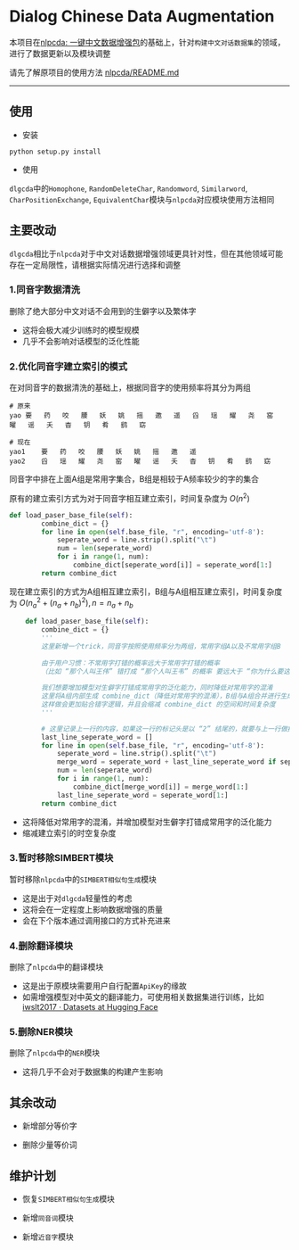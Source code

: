 # Dialog Chinese Data Augmentation

本项目在[nlpcda: 一键中文数据增强包](https://github.com/425776024/nlpcda)的基础上，针对`构建中文对话数据集`的领域，进行了数据更新以及模块调整

请先了解原项目的使用方法 [nlpcda/README.md](https://github.com/425776024/nlpcda/blob/master/README.md)

---


## 使用

- 安装

```
python setup.py install
```

- 使用

`dlgcda`中的`Homophone`, `RandomDeleteChar`, `Randomword`, `Similarword`, `CharPositionExchange`, `EquivalentChar`模块与`nlpcda`对应模块使用方法相同


## 主要改动

`dlgcda`相比于`nlpcda`对于中文对话数据增强领域更具针对性，但在其他领域可能存在一定局限性，请根据实际情况进行选择和调整

### 1.同音字数据清洗

删除了绝大部分中文对话不会用到的生僻字以及繁体字

- 这将会极大减少训练时的模型规模
- 几乎不会影响对话模型的泛化性能

### 2.优化同音字建立索引的模式

在对同音字的数据清洗的基础上，根据同音字的使用频率将其分为两组

```
# 原来
yao	要	药	咬	腰	妖	姚	摇	邀	遥	舀	瑶	耀	尧	窑	曜	谣	夭	杳	钥	肴	鹞	窈

# 现在
yao1	要	药	咬	腰	妖	姚	摇	邀	遥
yao2	舀	瑶	耀	尧	窑	曜	谣	夭	杳	钥	肴	鹞	窈
```

同音字中排在上面A组是常用字集合，B组是相较于A频率较少的字的集合

原有的建立索引方式为对于同音字相互建立索引，时间复杂度为 $O(n^2)$

```python
def load_paser_base_file(self):
        combine_dict = {}
        for line in open(self.base_file, "r", encoding='utf-8'):
            seperate_word = line.strip().split("\t")
            num = len(seperate_word)
            for i in range(1, num):
                combine_dict[seperate_word[i]] = seperate_word[1:]
        return combine_dict
```

现在建立索引的方式为A组相互建立索引，B组与A组相互建立索引，时间复杂度为 $O(n_a^2+(n_a+n_b)^2),n=n_a+n_b$

```python
    def load_paser_base_file(self):
        combine_dict = {}
        '''
        这里新增一个trick，同音字按照使用频率分为两组，常用字组A以及不常用字组B
        
        由于用户习惯：不常用字打错的概率远大于常用字打错的概率
        （比如 “那个人叫王伟” 错打成 “那个人叫王韦” 的概率 要远大于 “你为什么要这样” 错打成 “你未什么要这样” 的概率）
        
        我们想要增加模型对生僻字打错成常用字的泛化能力，同时降低对常用字的混淆
        这里将A组内部生成 combine_dict（降低对常用字的混淆），B组与A组合并进行生成 combine_dict（增加模型对生僻字打错成常用字的泛化能力）
        这样做会更加贴合错字逻辑，并且会缩减 combine_dict 的空间和时间复杂度
        '''

        # 这里记录上一行的内容，如果这一行的标记头是以 “2” 结尾的，就要与上一行做拼接操作
        last_line_seperate_word = []
        for line in open(self.base_file, "r", encoding='utf-8'):
            seperate_word = line.strip().split("\t")
            merge_word = seperate_word + last_line_seperate_word if seperate_word[0][-1] == '2' else seperate_word
            num = len(seperate_word)
            for i in range(1, num):
                combine_dict[merge_word[i]] = merge_word[1:]
            last_line_seperate_word = seperate_word[1:]
        return combine_dict
```

- 这将降低对常用字的混淆，并增加模型对生僻字打错成常用字的泛化能力
- 缩减建立索引的时空复杂度

### 3.暂时移除SIMBERT模块

暂时移除`nlpcda`中的`SIMBERT相似句生成`模块

- 这是出于对`dlgcda`轻量性的考虑
- 这将会在一定程度上影响数据增强的质量
- 会在下个版本通过调用接口的方式补充进来

### 4.删除翻译模块

删除了`nlpcda`中的翻译模块

- 这是出于原模块需要用户自行配置`ApiKey`的缘故
- 如需增强模型对中英文的翻译能力，可使用相关数据集进行训练，比如[iwslt2017 · Datasets at Hugging Face](https://huggingface.co/datasets/iwslt2017/viewer/iwslt2017-zh-en/train)

### 5.删除NER模块

删除了`nlpcda`中的`NER`模块

- 这将几乎不会对于数据集的构建产生影响


## 其余改动

- 新增部分等价字

- 删除少量等价词

## 维护计划

- 恢复`SIMBERT相似句生成`模块

- 新增`同音词`模块

- 新增`近音字`模块
